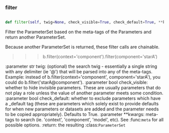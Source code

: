 ### filter
```py

def filter(self, twig=None, check_visible=True, check_default=True, **kwargs)

```



Filter the ParameterSet based on the meta-tags of the Parameters
and return another ParameterSet.

Because another ParameterSet is returned, these filter calls are
chainable.

>>> b.filter(context='component').filter(component='starA')

:parameter str twig: (optional) the search twig - essentially a single
        string with any delimiter (ie '@') that will be parsed
        into any of the meta-tags.  Example: instead of
        b.filter(context='component', component='starA'), you
        could do b.filter('starA@component').
:parameter bool check_visible: whether to hide invisible
        parameters.  These are usually parameters that do not
        play a role unless the value of another parameter meets
        some condition.
:parameter bool check_default: whether to exclude parameters which
        have a _default tag (these are parameters which solely exist
        to provide defaults for when new parameters or datasets are
        added and the parameter needs to be copied appropriately).
        Defaults to True.
:parameter **kwargs: meta-tags to search (ie. 'context', 'component',
        'model', etc).  See :func:`meta` for all possible options.
:return: the resulting :class:`ParameterSet`

